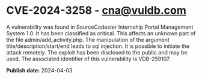 # CVE-2024-3258 - cna@vuldb.com

A vulnerability was found in SourceCodester Internship Portal Management System 1.0. It has been classified as critical. This affects an unknown part of the file admin/add_activity.php. The manipulation of the argument title/description/start/end leads to sql injection. It is possible to initiate the attack remotely. The exploit has been disclosed to the public and may be used. The associated identifier of this vulnerability is VDB-259107.

**Publish date:** 2024-04-03
